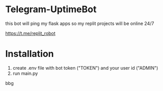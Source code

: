 # Telegram-UptimeBot
this bot will ping my flask apps so my replit projects will be online 24/7

https://t.me/replit_robot

# Installation
1. create .env file with bot token ("TOKEN") and your user id ("ADMIN")
2. run main.py

bbg
